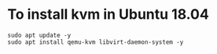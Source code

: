 # To install kvm in Ubuntu 18.04

```
sudo apt update -y
sudo apt install qemu-kvm libvirt-daemon-system -y
```

